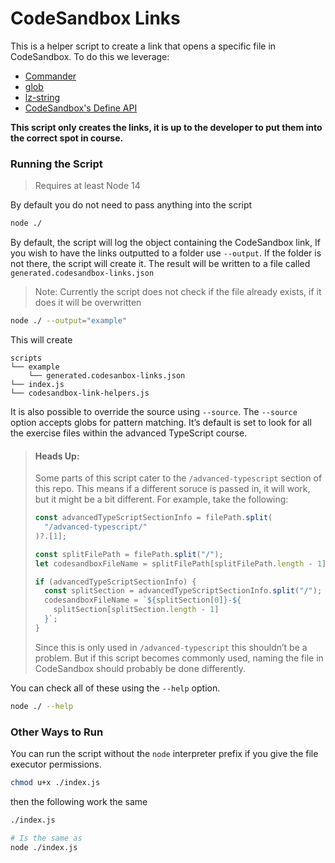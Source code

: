 # CodeSandbox Links

This is a helper script to create a link that opens a specific file in CodeSandbox. To do this we leverage:

- [Commander](https://github.com/tj/commander.js#readme)
- [glob](https://github.com/isaacs/node-glob#readme)
- [lz-string](https://pieroxy.net/blog/pages/lz-string/index.html)
- [CodeSandbox's Define API](https://github.com/codesandbox/codesandbox-importers/blob/e68dcdd289c32045293db862b1897130a0825e0a/packages/import-utils/src/api/define.ts#L11)

**This script only creates the links, it is up to the developer to put them into the correct spot in course.**

### Running the Script

> Requires at least Node 14

By default you do not need to pass anything into the script

```sh
node ./
```

By default, the script will log the object containing the CodeSandbox link, If you wish to have the links outputted to a folder use `--output`. If the folder is not there, the script will create it. The result will be written to a file called `generated.codesandbox-links.json`

> Note: Currently the script does not check if the file already exists, if it does it will be overwritten

```sh
node ./ --output="example"
```

This will create

```
scripts
└── example
    └── generated.codesanbox-links.json
└── index.js
└── codesandbox-link-helpers.js
```

It is also possible to override the source using `--source`. The `--source` option accepts globs for pattern matching. It’s default is set to look for all the exercise files within the advanced TypeScript course.

> #### **Heads Up:**
>
> Some parts of this script cater to the `/advanced-typescript` section of this repo. This means if a different soruce is passed in, it will work, but it might be a bit different. For example, take the following:
>
> ```js
> const advancedTypeScriptSectionInfo = filePath.split(
>   "/advanced-typescript/"
> )?.[1];
>
> const splitFilePath = filePath.split("/");
> let codesandboxFileName = splitFilePath[splitFilePath.length - 1];
>
> if (advancedTypeScriptSectionInfo) {
>   const splitSection = advancedTypeScriptSectionInfo.split("/");
>   codesandboxFileName = `${splitSection[0]}-${
>     splitSection[splitSection.length - 1]
>   }`;
> }
> ```
>
> Since this is only used in `/advanced-typescript` this shouldn’t be a problem. But if this script becomes commonly used, naming the file in CodeSandbox should probably be done differently.

You can check all of these using the `--help` option.

```sh
node ./ --help
```

### Other Ways to Run

You can run the script without the `node` interpreter prefix if you give the file executor permissions.

```sh
chmod u+x ./index.js
```

then the following work the same

```sh
./index.js

# Is the same as
node ./index.js
```
